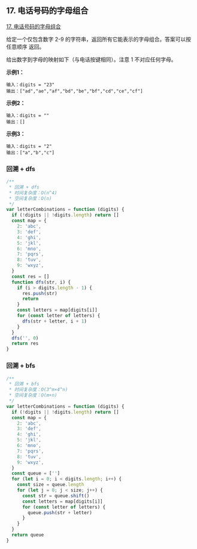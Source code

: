 ## 17. 电话号码的字母组合

[17. 电话号码的字母组合](https://leetcode-cn.com/problems/letter-combinations-of-a-phone-number/)

给定一个仅包含数字 2-9 的字符串，返回所有它能表示的字母组合。答案可以按 任意顺序 返回。

给出数字到字母的映射如下（与电话按键相同）。注意 1 不对应任何字母。

**示例1：**

```
输入：digits = "23"
输出：["ad","ae","af","bd","be","bf","cd","ce","cf"]
```

**示例2：**

```
输入：digits = ""
输出：[]
```

**示例3：**

```
输入：digits = "2"
输出：["a","b","c"]
```

### 回溯 + dfs

```js
/**
 * 回溯 + dfs
 * 时间复杂度：O(n^4)
 * 空间复杂度：O(n)
 */
var letterCombinations = function (digits) {
  if (!digits || !digits.length) return []
  const map = {
    2: 'abc',
    3: 'def',
    4: 'ghi',
    5: 'jkl',
    6: 'mno',
    7: 'pqrs',
    8: 'tuv',
    9: 'wxyz',
  }
  const res = []
  function dfs(str, i) {
    if (i > digits.length - 1) {
      res.push(str)
      return
    }
    const letters = map[digits[i]]
    for (const letter of letters) {
      dfs(str + letter, i + 1)
    }
  }
  dfs('', 0)
  return res
}
```

### 回溯 + bfs

```js
/**
 * 回溯 + bfs
 * 时间复杂度：O(3^m×4^n)
 * 空间复杂度：O(m+n)
 */
var letterCombinations = function (digits) {
  if (!digits || !digits.length) return []
  const map = {
    2: 'abc',
    3: 'def',
    4: 'ghi',
    5: 'jkl',
    6: 'mno',
    7: 'pqrs',
    8: 'tuv',
    9: 'wxyz',
  }
  const queue = ['']
  for (let i = 0; i < digits.length; i++) {
    const size = queue.length
    for (let j = 0; j < size; j++) {
      const str = queue.shift()
      const letters = map[digits[i]]
      for (const letter of letters) {
        queue.push(str + letter)
      }
    }
  }
  return queue
}
```